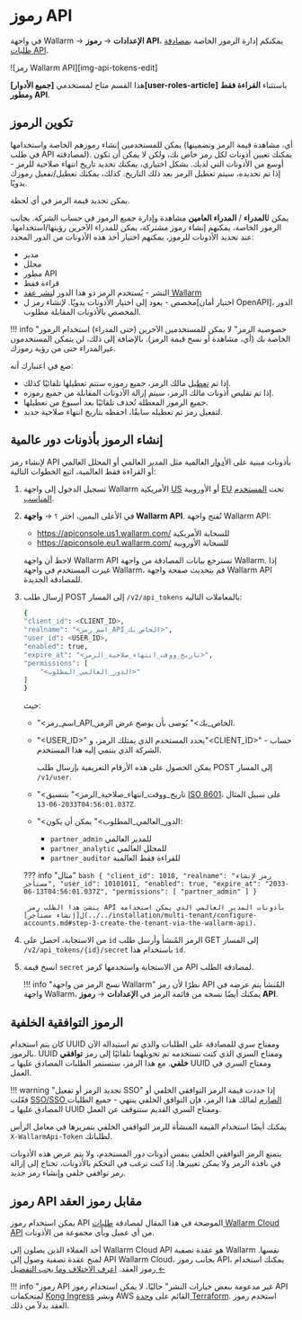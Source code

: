 # رموز API

في واجهة Wallarm → **الإعدادات** → **رموز API**، يمكنكم إدارة الرموز الخاصة ب[مصادقة طلبات API](../../api/overview.md).

![رمز Wallarm API][img-api-tokens-edit]

هذا القسم متاح لمستخدمي **[جميع الأدوار][user-roles-article]** باستثناء **القراءة فقط** و**مطور API**.

## تكوين الرموز

يمكن للمستخدمين إنشاء رموزهم الخاصة واستخدامها (أي، مشاهدة قيمة الرمز وتضمينها في طلب API لمصادقته). يمكنك تعيين أذونات لكل رمز خاص بك، ولكن لا يمكن أن تكون أوسع من الأذونات التي لديك. بشكل اختياري، يمكنك تحديد تاريخ انتهاء صلاحية للرمز - إذا تم تحديده، سيتم تعطيل الرمز بعد ذلك التاريخ. كذلك، يمكنك تعطيل/تفعيل رموزك يدويًا.

يمكن تجديد قيمة الرمز في أي لحظة.

يمكن ل**المدراء** / **المدراء العامين** مشاهدة وإدارة جميع الرموز في حساب الشركة. بجانب الرموز الخاصة، يمكنهم إنشاء رموز مشتركة، يمكن للمدراء الآخرين رؤيتها/استخدامها. عند تحديد الأذونات للرموز، يمكنهم اختيار أخذ هذه الأذونات من الدور المحدد:

* مدير
* محلل
* مطور API
* قراءة فقط
* النشر - يُستخدم الرمز ذو هذا الدور ل[نشر عقد Wallarm](../../user-guides/nodes/nodes.md#creating-a-node)
* مخصص - يعود إلى اختيار الأذونات يدويًا. لإنشاء رمز ل[اختبار أمان OpenAPI]، الدور المخصص بالأذونات المقابلة مطلوب.

!!! info "خصوصية الرمز"
    لا يمكن للمستخدمين الآخرين (حتى المدراء) استخدام الرموز الخاصة بك (أي، مشاهدة أو نسخ قيمة الرمز). بالإضافة إلى ذلك، لن يتمكن المستخدمون غيرالمدراء حتى من رؤية رموزك.

ضع في اعتبارك أنه:

* إذا تم [تعطيل](../../user-guides/settings/users.md#disabling-and-deleting-users) مالك الرمز، جميع رموزه ستتم تعطيلها تلقائيًا كذلك.
* إذا تم تقليص أذونات مالك الرمز، سيتم إزالة الأذونات المقابلة من جميع رموزه.
* جميع الرموز المعطلة تُحذف تلقائيًا بعد أسبوع من تعطيلها.
* لتفعيل رمز تم تعطيله سابقًا، احفظه بتاريخ انتهاء صلاحية جديد.

## إنشاء الرموز بأذونات دور عالمية

لإنشاء رمز API بأذونات مبنية على ال[أدوار](../../user-guides/settings/users.md#user-roles) العالمية مثل المدير العالمي أو المحلل العالمي أو القراءة فقط العالمية، اتبع الخطوات التالية:

1. تسجيل الدخول إلى واجهة Wallarm الأمريكية [US](https://us1.my.wallarm.com/) أو الأوروبية [EU](https://my.wallarm.com/) تحت [المستخدم المناسب](#configuring-tokens).
1. في الأعلى اليمين، اختر `؟` → **واجهة Wallarm API**. تُفتح واجهة Wallarm API:

    * https://apiconsole.us1.wallarm.com/ للسحابة الأمريكية
    * https://apiconsole.eu1.wallarm.com/ للسحابة الأوروبية

    لاحظ أن واجهة Wallarm API تسترجع بيانات المصادقة من واجهة Wallarm. إذا غيرت المستخدم في واجهة Wallarm، قم بتحديث صفحة واجهة Wallarm API للمصادقة الجديدة.
 
1. إرسال طلب POST إلى المسار `/v2/api_tokens` بالمعاملات التالية:

    ```bash
    {
    "client_id": <CLIENT_ID>,
    "realname": "<اسم_رمز_API_الخاص_بك>",
    "user_id": <USER_ID>,
    "enabled": true,
    "expire_at": "<تاريخ_ووقت_انتهاء_صلاحية_الرمز>",
    "permissions": [
        "<الدور_العالمي_المطلوب>"
    ]
    }
    ```

    حيث:

    * "<اسم_رمز_API_الخاص_بك>" يُوصى بأن يوضح غرض الرمز.
    * "<USER_ID>" يحدد المستخدم الذي يمتلك الرمز، و"<CLIENT_ID>" - حساب الشركة الذي ينتمي إليه هذا المستخدم.
    
        يمكن الحصول على هذه الأرقام التعريفية بإرسال طلب POST إلى المسار `/v1/user`.

    * "<تاريخ_ووقت_انتهاء_صلاحية_الرمز>" بتنسيق [ISO 8601](https://www.cl.cam.ac.uk/~mgk25/iso-time.html)، على سبيل المثال `2033-06-13T04:56:01.037Z`.
    * "<الدور_العالمي_المطلوب>" يمكن أن يكون:
        
        * `partner_admin` للمدير العالمي
        * `partner_analytic` للمحلل العالمي
        * `partner_auditor` للقراءة فقط العالمية

    ??? info "مثال"
        ```bash
        {
        "client_id": 1010,
        "realname": "رمز لإنشاء مستأجر",
        "user_id": 10101011,
        "enabled": true,
        "expire_at": "2033-06-13T04:56:01.037Z",
        "permissions": [
            "partner_admin"
        ]
        }
        ```

        ينشئ هذا الطلب رمز API بأذونات المدير العالمي الذي يمكن استخدامه ل[إنشاء مستأجر](../../installation/multi-tenant/configure-accounts.md#step-3-create-the-tenant-via-the-wallarm-api).

1. من الاستجابة، احصل على `id` الرمز المُنشأ وأرسل طلب GET إلى المسار `/v2/api_tokens/{id}/secret` باستخدام هذا `id`.
1. انسخ قيمة `secret` من الاستجابة واستخدمها كرمز API لمصادقة الطلب.

    !!! info "نسخ الرمز من واجهة Wallarm"
        نظرًا لأن رمز API المُنشأ يتم عرضه في واجهة Wallarm، يمكنك أيضًا نسخه من قائمة الرمز في **الإعدادات** → **رموز API**.

## الرموز التوافقية الخلفية

كان يتم استخدام UUID ومفتاح سري للمصادقة على الطلبات والذي تم استبداله الآن بالرموز. UUID ومفتاح السري الذي كنت تستخدمه تم تحويلهما تلقائيًا إلى رمز **توافقي خلفي**. مع هذا الرمز، ستستمر الطلبات المصادق عليها بـ UUID ومفتاح السري في العمل.

!!! warning "تجديد الرمز أو تفعيل SSO"
    إذا جددت قيمة الرمز التوافقي الخلفي أو فعّلت [SSO/SSO الصارم](../../admin-en/configuration-guides/sso/employ-user-auth.md) لمالك هذا الرمز، فإن التوافق الخلفي ينتهي - جميع الطلبات المصادق عليها بـ UUID ومفتاح السري القديم ستتوقف عن العمل.

يمكنك أيضًا استخدام القيمة المنشأة للرمز التوافقي الخلفي بتمريرها في معامل الرأس `X-WallarmApi-Token` لطلباتك.

يتمتع الرمز التوافقي الخلفي بنفس أذونات دور المستخدم، ولا يتم عرض هذه الأذونات في نافذة الرمز ولا يمكن تغييرها. إذا كنت ترغب في التحكم بالأذونات، تحتاج إلى إزالة رمز توافقي خلفي وإنشاء رمز جديد.

## رموز API مقابل رموز العقد

يمكن استخدام رموز API الموضحة في هذا المقال لمصادقة [طلبات Wallarm Cloud API](../../api/overview.md) من أي عميل وبأي مجموعة من الأذونات.

أحد العملاء الذين يصلون إلى Wallarm Cloud API هو عقدة تصفية Wallarm نفسها. لمنح عقدة تصفية وصول إلى API Wallarm Cloud، بجانب رموز API، يمكنك استخدام رموز العقد. [اعرف الاختلاف وما يجب التفضيل ←](../../user-guides/nodes/nodes.md#api-and-node-tokens-for-node-creation)

!!! info "رموز API غير مدعومة ببعض خيارات النشر"
    حاليًا، لا يمكن استخدام رموز API لمتحكمات [Kong Ingress](../../installation/kubernetes/kong-ingress-controller/deployment.md) ونشر AWS القائم على [وحدة Terraform](../../installation/cloud-platforms/aws/terraform-module/overview.md). استخدم رموز العقد بدلاً من ذلك.
